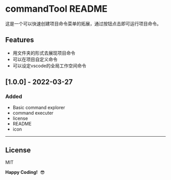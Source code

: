 # commandTool README
 这是一个可以快速创建项目命令菜单的拓展，通过按钮点击即可运行项目命令。

## Features

- 用文件夹的形式去展现项目命令
- 可以在项目自定义命令
- 可以设定vscode的全局工作空间命令


## [1.0.0] - 2022-03-27
###  Added
- Basic command explorer
- command executer
- license
- README
- icon

-----------------------------------------------------------------------------------------------------------
## License
MIT

**Happy Coding!**  😎

